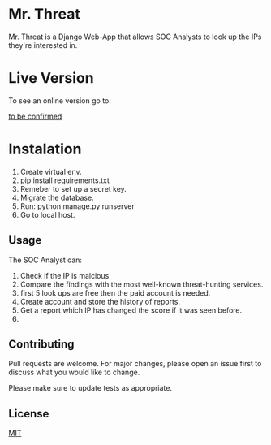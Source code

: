 # Mr. Threat

Mr. Threat is a Django Web-App that allows SOC Analysts to
look up the IPs they're interested in.

# Live Version

To see an online version go to:

[to be confirmed](https://github.com/FitAdam/Mr.-Threat)

# Instalation

1. Create virtual env.
2. pip install requirements.txt
3. Remeber to set up a secret key.
4. Migrate the database.
5. Run: python manage.py runserver
6. Go to local host.

## Usage

The SOC Analyst can:
1. Check if the IP is malcious
2. Compare the findings with the most well-known threat-hunting services.
3. first 5 look ups are free then the paid account is needed.
4. Create account and store the history of reports.
5. Get a report which IP has changed the score if it was seen before.
6.

## Contributing
Pull requests are welcome. For major changes, please open an issue first to discuss what you would like to change.

Please make sure to update tests as appropriate.

## License
[MIT](https://choosealicense.com/licenses/mit/)